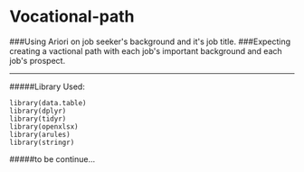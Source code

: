 # Vocational-path
###Using Ariori on job seeker's background and it's job title.
###Expecting creating a vactional path with each job's important background and each job's prospect.

***

#####Library Used:
```
library(data.table)
library(dplyr)
library(tidyr)
library(openxlsx)
library(arules)
library(stringr)
```


#####to be continue...

